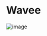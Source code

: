 # Wavee

![image](https://github.com/christosk92/Wavee/assets/13438702/957ed40c-7708-4f8f-b11f-e58fa051ab4e)
